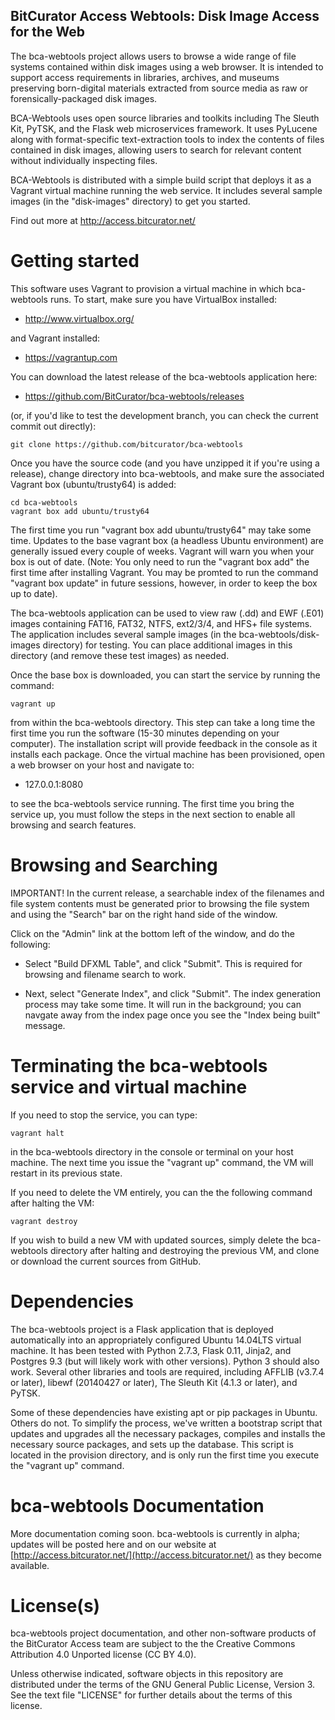 BitCurator Access Webtools: Disk Image Access for the Web
------------------------------------
The bca-webtools project allows users to browse a wide range of file systems contained within
disk images using a web browser. It is intended to support access requirements in libraries,
archives, and museums preserving born-digital materials extracted from source media as raw or
forensically-packaged disk images. 

BCA-Webtools uses open source libraries and toolkits including The Sleuth Kit, PyTSK, and 
the Flask web microservices framework. It uses PyLucene along with format-specific text-extraction
tools to index the contents of files contained in disk images, allowing users to search for
relevant content without individually inspecting files.

BCA-Webtools is distributed with a simple build script that deploys it as a Vagrant virtual
machine running the web service. It includes several sample images (in the "disk-images" directory)
to get you started.

Find out more at <http://access.bitcurator.net/>

# Getting started
This software uses Vagrant to provision a virtual machine in which bca-webtools runs. To start, make sure you have VirtualBox installed:

  * http://www.virtualbox.org/

and Vagrant installed:

  * https://vagrantup.com

You can download the latest release of the bca-webtools application here:

  * https://github.com/BitCurator/bca-webtools/releases

(or, if you'd like to test the development branch, you can check the current commit out directly):

```shell
git clone https://github.com/bitcurator/bca-webtools
```

Once you have the source code (and you have unzipped it if you're using a release), change directory into bca-webtools, and make sure the associated Vagrant box (ubuntu/trusty64) is added:

```shell
cd bca-webtools
vagrant box add ubuntu/trusty64
```

The first time you run "vagrant box add ubuntu/trusty64" may take some time. Updates to the base vagrant box (a headless Ubuntu environment) are generally issued every couple of weeks. Vagrant will warn you when your box is out of date. (Note: You only need to run the "vagrant box add" the first time after installing Vagrant. You may be promted to run the command "vagrant box update" in future sessions, however, in order to keep the box up to date).

The bca-webtools application can be used to view raw (.dd) and EWF (.E01) images containing FAT16, FAT32, NTFS, ext2/3/4, and HFS+ file systems. The application includes several sample images (in the bca-webtools/disk-images directory) for testing. You can place additional images in this directory (and remove these test images) as needed.

Once the base box is downloaded, you can start the service by running the command: 

```shell
vagrant up
```

from within the bca-webtools directory. This step can take a long time the first time you run the software (15-30 minutes depending on your computer). The installation script will provide feedback in the console as it installs each package. Once the virtual machine has been provisioned, open a web browser on your host and navigate to:

  * 127.0.0.1:8080

to see the bca-webtools service running. The first time you bring the service up, you must follow the steps in the next section to enable all browsing and search features. 

# Browsing and Searching

IMPORTANT! In the current release, a searchable index of the filenames and file system contents must be generated prior to browsing the file system and using the "Search" bar on the right hand side of the window. 

Click on the "Admin" link at the bottom left of the window, and do the following:

  * Select "Build DFXML Table", and click "Submit". This is required for browsing and filename search to work.

  * Next, select "Generate Index", and click "Submit". The index generation process may take some time. It will run in the background; you can navgate away from the index page once you see the "Index being built" message. 

# Terminating the bca-webtools service and virtual machine

If you need to stop the service, you can type:

```shell
vagrant halt
```

in the bca-webtools directory in the console or terminal on your host machine. The next time you issue the "vagrant up" command, the VM will restart in its previous state. 

If you need to delete the VM entirely, you can the the following command after halting the VM:

```shell
vagrant destroy
```

If you wish to build a new VM with updated sources, simply delete the bca-webtools directory after halting and destroying the previous VM, and clone or download the current sources from GitHub.

# Dependencies

The bca-webtools project is a Flask application that is deployed automatically into an appropriately configured Ubuntu 14.04LTS virtual machine. It has been tested with Python 2.7.3, Flask 0.11, Jinja2, and Postgres 9.3 (but will likely work with other versions). Python 3 should also work.
Several other libraries and tools are required, including AFFLIB (v3.7.4 or later), libewf (20140427 or later), The Sleuth Kit (4.1.3 or later), and PyTSK.

Some of these dependencies have existing apt or pip packages in Ubuntu. Others do not. To simplify the process, we've written a bootstrap script that updates and upgrades all the necessary packages, compiles and installs the necessary source packages, and sets up the database. This script is located in the provision directory, and is only run the first time you execute the "vagrant up" command.

# bca-webtools Documentation

More documentation coming soon. bca-webtools is currently in alpha; updates will be posted here and on our website at [http://access.bitcurator.net/](http://access.bitcurator.net/) as they become available.

# License(s)

bca-webtools project documentation, and other non-software products of the BitCurator Access team are subject to the the Creative Commons Attribution 4.0 Unported license (CC BY 4.0).

Unless otherwise indicated, software objects in this repository are distributed under the terms of the GNU General Public License, Version 3. See the text file "LICENSE" for further details about the terms of this license.


